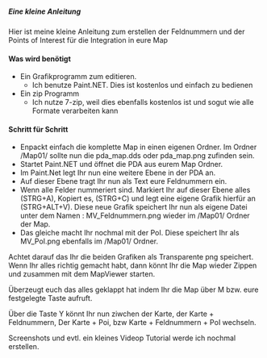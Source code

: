 ##### Eine kleine Anleitung

Hier ist meine kleine Anleitung zum erstellen der Feldnummern und der Points of Interest für die Integration in eure Map


#### Was wird benötigt
- Ein Grafikprogramm zum editieren. 
  - Ich benutze Paint.NET. Dies ist kostenlos und einfach zu bedienen  
- Ein zip Programm  
  - Ich nutze 7-zip, weil dies ebenfalls kostenlos ist und sogut wie alle Formate verarbeiten kann

#### Schritt für Schritt
+ Enpackt einfach die komplette Map in einen eigenen Ordner. Im Ordner /Map01/ sollte nun die pda_map.dds oder pda_map.png zufinden sein.
+ Startet Paint.NET und öffnet die PDA aus eurem Map Ordner.
+ Im Paint.Net legt Ihr nun eine weitere Ebene in der PDA an.
+ Auf dieser Ebene tragt Ihr nun als Text eure Feldnummern ein.
+ Wenn alle Felder nummeriert sind. Markiert Ihr auf dieser Ebene alles (STRG+A), Kopiert es, (STRG+C) und legt eine eigene Grafik hierfür an (STRG+ALT+V). Diese neue Grafik speichert Ihr nun als eigene Datei unter dem Namen : MV_Feldnummern.png wieder im /Map01/ Ordner der Map.
+ Das gleiche macht Ihr nochmal mit der PoI. Diese speichert Ihr als MV_PoI.png ebenfalls im /Map01/ Ordner.

Achtet darauf das Ihr die beiden Grafiken als Transparente png speichert.
Wenn Ihr alles richtig gemacht habt, dann könnt Ihr die Map wieder Zippen und zusammen mit dem MapViewer starten.

Überzeugt euch das alles geklappt hat indem Ihr die Map über M bzw. eure festgelegte Taste aufruft.

Über die Taste Y könnt Ihr nun ziwchen der Karte, der Karte + Feldnummern, Der Karte + Poi, bzw Karte + Feldnummern + PoI wechseln.

Screenshots und evtl. ein kleines Videop Tutorial werde ich nochmal erstellen.